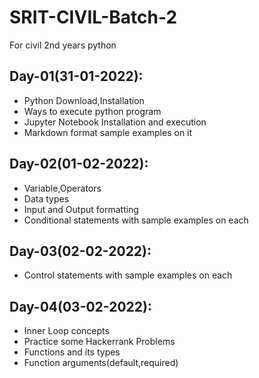 # SRIT-CIVIL-Batch-2
For civil 2nd years python

## Day-01(31-01-2022):
  - Python Download,Installation 
  - Ways to execute python program
  - Jupyter Notebook Installation and execution
  - Markdown format sample examples on it

## Day-02(01-02-2022):
  - Variable,Operators
  - Data types
  - Input and Output formatting
  - Conditional statements with sample examples on each

## Day-03(02-02-2022):
  - Control statements with sample examples on each

## Day-04(03-02-2022):
  - Inner Loop concepts
  - Practice some Hackerrank Problems
  - Functions and its types
  - Function arguments(default,required)
